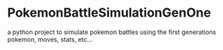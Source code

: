 # PokemonBattleSimulationGenOne
a python project to simulate pokemon battles using the first generations pokemon, moves, stats, etc...
